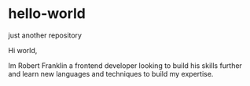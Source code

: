 # hello-world
just another repository

Hi world,

Im Robert Franklin a frontend developer looking to build his skills further and learn new languages and techniques to build my expertise.
